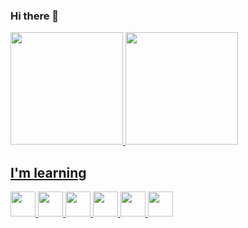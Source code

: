 ### Hi there 👋

<div>
    <a href="https://github.com/OGabrielAbreuBr">
    <img loading="lazy" height="180em" src="https://github-readme-stats.vercel.app/api/top-langs/?username=OGabrielAbreuBr&layout=compact&langs_count=7&theme=dracula"/>
    <img loading="lazy" height="180em" src="https://github-readme-stats.vercel.app/api?username=OGabrielAbreuBr&show_icons=true&theme=dracula&include_all_commits=true&count_private=true"/>
</div>

## I'm learning


<img src="https://cdn.jsdelivr.net/gh/devicons/devicon/icons/html5/html5-original.svg" width="40" height="40"/> <img src="https://cdn.jsdelivr.net/gh/devicons/devicon/icons/css3/css3-original.svg" width="40" height="40"/>  <img src="https://cdn.jsdelivr.net/gh/devicons/devicon/icons/javascript/javascript-original.svg" width="40" height="40"/>  <img src="https://cdn.jsdelivr.net/gh/devicons/devicon/icons/react/react-original.svg" width="40" height="40"/>  <img loading="lazy" src="https://cdn.jsdelivr.net/gh/devicons/devicon/icons/linux/linux-original.svg" width="40" height="40"/>  <img src="https://cdn.jsdelivr.net/gh/devicons/devicon/icons/c/c-original.svg" width="40" height="40"/>
          
